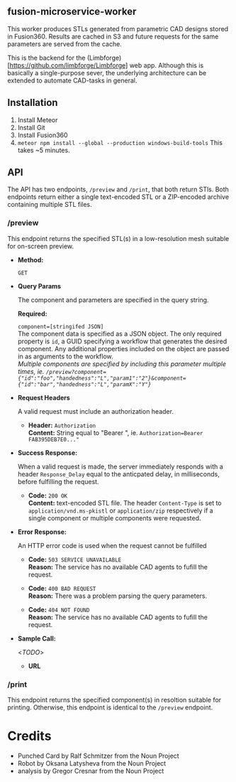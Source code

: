 **fusion-microservice-worker**
----

This worker produces STLs generated from parametric CAD designs stored in Fusion360. Results are cached in S3 and future requests for the same parameters are served from the cache.

This is the backend for the (Limbforge)[https://github.com/limbforge/Limbforge] web app.  Although this is basically a single-purpose sever, the underlying architecture can be extended to automate CAD-tasks in general.

**Installation**
----

1. Install Meteor
2. Install Git
3. Install Fusion360
3. `meteor npm install --global --production windows-build-tools` This takes ~5 minutes.

**API**
----
The API has two endpoints, `/preview` and `/print`, that both return STls. Both endpoints return either a single text-encoded STL or a ZIP-encoded archive containing multiple STL files.

### /preview
This endpoint returns the specified STL(s) in a low-resolution mesh suitable for on-screen preview.

* **Method:**
  
  `GET`
  
* **Query Params**

   The component and parameters are specified in the query string.

   **Required:**

   `component=[stringifed JSON]` <br />
   The component data is specified as a JSON object. The only required property is `id`, a GUID specifying a workflow that generates the desired component. Any additional properties included on the object are passed in as arguments to the workflow.<br />
   *Multiple components are specified by including this parameter multiple times, ie. `/preview?component={"id":"foo","handedness":"L","param1":"2"}&component={"id":"bar","handedness":"L","paramX":"Y"}`*

* **Request Headers**

  A valid request must include an authorization header.
  
  * **Header:** `Authorization` <br />
    **Content:** String equal to "Bearer <SECRET>", ie. `Authorization=Bearer FAB395DEB7E0..."`

* **Success Response:**
  
  When a valid request is made, the server immediately responds with a header `Response_Delay` equal to the anticpated delay, in milliseconds, before fulfilling the request.

  * **Code:** `200 OK`<br />
    **Content:** text-encoded STL file. The header `Content-Type` is set to `application/vnd.ms-pkistl` or `application/zip` respectively if a single component or multiple components were requested.
 
* **Error Response:**

  An HTTP error code is used when the request cannot be fulfilled

  * **Code:** `503 SERVICE UNAVAILABLE` <br />
    **Reason:** The service has no available CAD agents to fufill the request.

  * **Code:** `400 BAD REQUEST` <br />
    **Reason:** There was a problem parsing the query parameters.

  * **Code:** `404 NOT FOUND` <br />
  **Reason:** The service has no available CAD agents to fufill the request.

* **Sample Call:**

  <_TODO_> 
  
  * **URL**

### /print
This endpoint returns the specified component(s) in resoltion suitable for printing. Otherwise, this endpoint is identical to the `/preview` endpoint.


# Credits

* Punched Card by Ralf Schmitzer from the Noun Project
* Robot by Oksana Latysheva from the Noun Project
* analysis by Gregor Cresnar from the Noun Project
